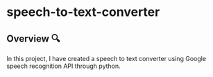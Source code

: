 # speech-to-text-converter

## Overview 🔍
In this project, I have created a speech to text converter using Google speech recognition API through python.
